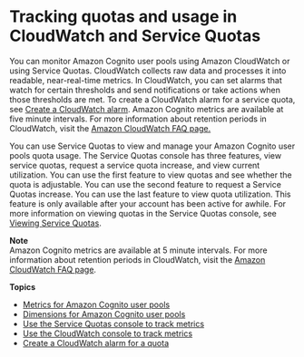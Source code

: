 # Tracking quotas and usage in CloudWatch and Service Quotas<a name="tracking-quotas-and-usage-in-cloud-watch-and-service-quotas"></a>

You can monitor Amazon Cognito user pools using Amazon CloudWatch or using Service Quotas\. CloudWatch collects raw data and processes it into readable, near\-real\-time metrics\. In CloudWatch, you can set alarms that watch for certain thresholds and send notifications or take actions when those thresholds are met\. To create a CloudWatch alarm for a service quota, see [Create a CloudWatch alarm](https://docs.aws.amazon.com/cognito/latest/developerguide/limits.html#create-a-cloud-watch-alarm)\. Amazon Cognito metrics are available at five minute intervals\. For more information about retention periods in CloudWatch, visit the [Amazon CloudWatch FAQ page\.](http://aws.amazon.com/cloudwatch/faqs) 

 You can use Service Quotas to view and manage your Amazon Cognito user pools quota usage\. The Service Quotas console has three features, view service quotas, request a service quota increase, and view current utilization\. You can use the first feature to view quotas and see whether the quota is adjustable\. You can use the second feature to request a Service Quotas increase\. You can use the last feature to view quota utilization\. This feature is only available after your account has been active for awhile\. For more information on viewing quotas in the Service Quotas console, see [Viewing Service Quotas](https://docs.aws.amazon.com/servicequotas/latest/userguide/gs-request-quota.html)\. 

**Note**  
Amazon Cognito metrics are available at 5 minute intervals\. For more information about retention periods in CloudWatch, visit the [Amazon CloudWatch FAQ page](http://aws.amazon.com/cloudwatch/faqs/)\.

**Topics**
+ [Metrics for Amazon Cognito user pools](metrics-for-cognito-user-pools.md)
+ [Dimensions for Amazon Cognito user pools](dimensions-for-cognito-user-pools.md)
+ [Use the Service Quotas console to track metrics](use-the-service-quota-console-to-track-metrics.md)
+ [Use the CloudWatch console to track metrics](use-the-cloud-watch-console-to-track-metrics.md)
+ [Create a CloudWatch alarm for a quota](create-a-cloud-watch-alarm.md)
